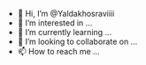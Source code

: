 - 👋 Hi, I’m @Yaldakhosraviiii
- 👀 I’m interested in ...
- 🌱 I’m currently learning ...
- 💞️ I’m looking to collaborate on ...
- 📫 How to reach me ...

<!---
Yaldakhosraviiii/Yaldakhosraviiii is a ✨ special ✨ repository because its `README.md` (this file) appears on your GitHub profile.
You can click the Preview link to take a look at your changes.
--->
